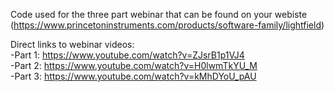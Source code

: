 Code used for the three part webinar that can be found on your webiste (https://www.princetoninstruments.com/products/software-family/lightfield)

Direct links to webinar videos:<br/>
  -Part 1: https://www.youtube.com/watch?v=ZJsrB1p1VJ4  
  -Part 2: https://www.youtube.com/watch?v=H0lwmTkYU_M  
  -Part 3: https://www.youtube.com/watch?v=kMhDYoU_pAU
